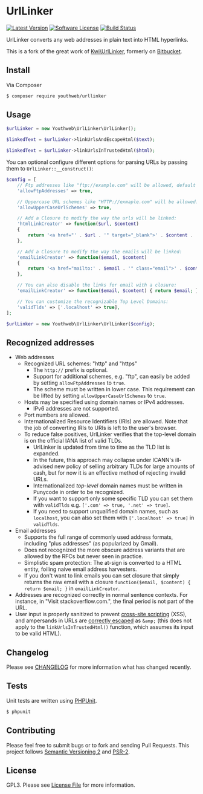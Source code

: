 # UrlLinker

[![Latest Version](https://img.shields.io/github/release/youthweb/urllinker.svg)](https://github.com/youthweb/urllinker/releases)
[![Software License](https://img.shields.io/badge/license-GPL3-brightgreen.svg)](LICENSE.md)
[![Build Status](https://github.com/youthweb/urllinker/actions/workflows/ci.yml/badge.svg?branch=master)](https://github.com/youthweb/urllinker/actions)

UrlLinker converts any web addresses in plain text into HTML hyperlinks.

This is a fork of the great work of [Kwi\UrlLinker](https://github.com/kwi-dk/UrlLinker), formerly on [Bitbucket](https://bitbucket.org/kwi/urllinker).

## Install

Via Composer

```bash
$ composer require youthweb/urllinker
```

## Usage

```php
$urlLinker = new Youthweb\UrlLinker\UrlLinker();

$linkedText = $urlLinker->linkUrlsAndEscapeHtml($text);

$linkedText = $urlLinker->linkUrlsInTrustedHtml($html);
```

You can optional configure different options for parsing URLs by passing them to `UrlLinker::__construct()`:

```php
$config = [
    // Ftp addresses like "ftp://example.com" will be allowed, default false
    'allowFtpAddresses' => true,

    // Uppercase URL schemes like "HTTP://exmaple.com" will be allowed:
    'allowUpperCaseUrlSchemes' => true,

    // Add a Closure to modify the way the urls will be linked:
    'htmlLinkCreator' => function($url, $content)
    {
        return '<a href="' . $url . '" target="_blank">' . $content . '</a>';
    },

    // Add a Closure to modify the way the emails will be linked:
    'emailLinkCreator' => function($email, $content)
    {
        return '<a href="mailto:' . $email . '" class="email">' . $content . '</a>';
    },

    // You can also disable the links for email with a closure:
    'emailLinkCreator' => function($email, $content) { return $email; },

    // You can customize the recognizable Top Level Domains:
    'validTlds' => ['.localhost' => true],
];

$urlLinker = new Youthweb\UrlLinker\UrlLinker($config);
```

## Recognized addresses

- Web addresses
  - Recognized URL schemes: "http" and "https"
    - The `http://` prefix is optional.
    - Support for additional schemes, e.g. "ftp", can easily be added by
      setting `allowFtpAddresses` to `true`.
    - The scheme must be written in lower case. This requirement can be lifted
      by setting `allowUpperCaseUrlSchemes` to `true`.
  - Hosts may be specified using domain names or IPv4 addresses.
    - IPv6 addresses are not supported.
  - Port numbers are allowed.
  - Internationalized Resource Identifiers (IRIs) are allowed. Note that the
    job of converting IRIs to URIs is left to the user's browser.
  - To reduce false positives, UrlLinker verifies that the top-level domain is
    on the official IANA list of valid TLDs.
    - UrlLinker is updated from time to time as the TLD list is expanded.
    - In the future, this approach may collapse under ICANN's ill-advised new
      policy of selling arbitrary TLDs for large amounts of cash, but for now
      it is an effective method of rejecting invalid URLs.
    - Internationalized *top-level* domain names must be written in Punycode in
      order to be recognized.
    - If you want to support only some specific TLD you can set them with
      `validTlds` e.g. `['.com' => true, '.net' => true]`.
    - If you need to support unqualified domain names, such as `localhost`,
      you can also set them with `['.localhost' => true]` in `validTlds`.
- Email addresses
  - Supports the full range of commonly used address formats, including "plus
    addresses" (as popularized by Gmail).
  - Does not recognized the more obscure address variants that are allowed by
    the RFCs but never seen in practice.
  - Simplistic spam protection: The at-sign is converted to a HTML entity,
    foiling naive email address harvesters.
  - If you don't want to link emails you can set closure that simply returns the
    raw email with a closure `function($email, $content) { return $email; }` in `emailLinkCreator`.
- Addresses are recognized correctly in normal sentence contexts. For instance,
  in "Visit stackoverflow.com.", the final period is not part of the URL.
- User input is properly sanitized to prevent [cross-site scripting](http://en.wikipedia.org/wiki/Cross-site_scripting) (XSS),
  and ampersands in URLs are [correctly escaped](http://www.htmlhelp.com/tools/validator/problems.html#amp) as `&amp;` (this does not
  apply to the `linkUrlsInTrustedHtml()` function, which assumes its input to
  be valid HTML).

## Changelog

Please see [CHANGELOG](CHANGELOG.md) for more information what has changed recently.

## Tests

Unit tests are written using [PHPUnit](https://phpunit.de).

```bash
$ phpunit
```

## Contributing

Please feel free to submit bugs or to fork and sending Pull Requests. This project follows [Semantic Versioning 2](http://semver.org) and [PSR-2](https://www.php-fig.org/psr/psr-2/).

## License

GPL3. Please see [License File](LICENSE.md) for more information.
